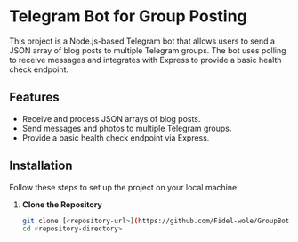 # Telegram Bot for Group Posting

This project is a Node.js-based Telegram bot that allows users to send a JSON array of blog posts to multiple Telegram groups. The bot uses polling to receive messages and integrates with Express to provide a basic health check endpoint.

## Features

- Receive and process JSON arrays of blog posts.
- Send messages and photos to multiple Telegram groups.
- Provide a basic health check endpoint via Express.

## Installation

Follow these steps to set up the project on your local machine:

1. **Clone the Repository**

   ```bash
   git clone [<repository-url>](https://github.com/Fidel-wole/GroupBot)
   cd <repository-directory>
